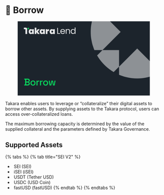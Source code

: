 # 🤝 Borrow

<figure><img src="../../.gitbook/assets/borrow.png" alt=""><figcaption></figcaption></figure>

Takara enables users to leverage or “collateralize” their digital assets to borrow other assets. By supplying assets to the Takara protocol, users can access over-collateralized loans.

The maximum borrowing capacity is determined by the value of the supplied collateral and the parameters defined by Takara Governance.

## **Supported Assets**

{% tabs %}
{% tab title="SEI V2" %}
* <img src="https://takara-fe.vercel.app/assets/Sei_Red-YmbvFjcl.png" alt="" data-size="line"> SEI (SEI)
* <img src="https://takara-fe.vercel.app/assets/isei--VbOAVyu.png" alt="" data-size="line"> iSEI (iSEI)
* <img src="https://takara-fe.vercel.app/assets/usdt-Ca1odQOM.png" alt="" data-size="line"> USDT (Tether USD)
* <img src="https://takara-fe.vercel.app/assets/usdc-CEAokvxp.png" alt="" data-size="line"> USDC (USD Coin)
* <img src="https://assets.coingecko.com/coins/images/50766/standard/2024-10-16_14.54.03.jpg?1729120051" alt="" data-size="line"> fastUSD (fastUSD)
{% endtab %}
{% endtabs %}
